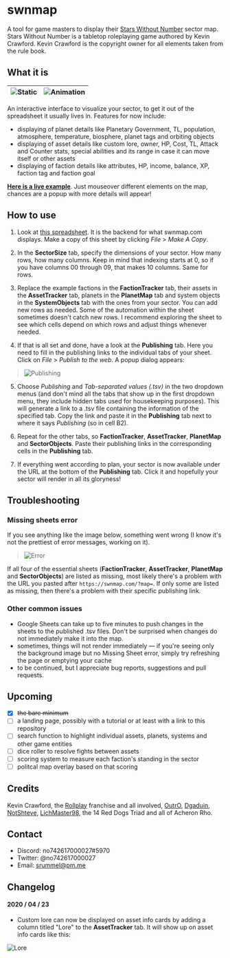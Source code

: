 # swnmap
A tool for game masters to display their [Stars Without Number](https://www.drivethrurpg.com/product/226996/Stars-Without-Number-Revised-Edition) sector map. 
Stars Without Number is a tabletop roleplaying game authored by Kevin Crawford. Kevin Crawford is the copyright owner for all elements taken from the rule book.

## What it is
![Static](https://i.imgur.com/iTSJ5re.png) | ![Animation](https://media.giphy.com/media/h4HdSpDE6tzOYY8xPY/giphy.gif)
------------------------------------------ | ------------------------------------------------------------------------ 

An interactive interface to visualize your sector, to get it out of the spreadsheet it usually lives in. Features for now include:
* displaying of planet details like Planetary Government, TL, population, atmosphere, temperature, biosphere, planet tags and orbiting objects
* displaying of asset details like custom lore, owner, HP, Cost, TL, Attack and Counter stats, special abilities and its range in case it can move itself or other assets
* displaying of faction details like attributes, HP, income, balance, XP, faction tag and faction goal

[**Here is a live example**](https://swnmap.com/?map=https%3A%2F%2Fdocs.google.com%2Fspreadsheets%2Fd%2Fe%2F2PACX-1vQEsoaT4oSSpbc7S6DZpAHBnLu6Glfc7-arPAhS_kRA_z2lQK5I1U2wIc9y5av2o_A5ZuWh4TTCiawN%2Fpub%3Fgid%3D1077502528%26single%3Dtrue%26output%3Dtsv&cols=8&rows=10). Just mouseover different elements on the map, chances are a popup with more details will appear!


## How to use
1. Look at [this spreadsheet](https://docs.google.com/spreadsheets/d/1SAKnTVEeDAIW6LuhZSDtxsGMzxce-zj4CmaUKilSSB0/edit?usp=sharing). 
It is the backend for what swnmap.com displays. Make a copy of this sheet by clicking _File_ > _Make A Copy_. 

2. In the **SectorSize** tab, specify the dimensions of your sector. How many rows, how many columns. Keep in mind that
indexing starts at 0, so if you have columns 00 through 09, that makes 10 columns. Same for rows.

3. Replace the example factions in the **FactionTracker** tab, their assets in the **AssetTracker** tab, planets in the **PlanetMap** tab and system objects in the **SystemObjects** tab with the ones from your sector. You can add new
rows as needed. Some of the automation within the sheet sometimes doesn't catch new rows. I recommend exploring the sheet to see which
cells depend on which rows and adjust things whenever needed.

4. If that is all set and done, have a look at the **Publishing** tab. Here you need to fill in the publishing links to the 
individual tabs of your sheet. Click on _File_ > _Publish to the web_. A popup dialog appears: 
> ![Publishing](https://i.imgur.com/PI2JPdw.png) 

5. Choose _Publishing_ and _Tab-separated values (.tsv)_ in the two dropdown menus (and don't mind all the tabs that show up
in the first dropdown menu, they include hidden tabs used for housekeeping purposes). This will generate a link to a .tsv 
file containing the information of the specified tab. Copy the link and paste it in the **Publishing** tab next to where it
says _Publishing_ (so in cell B2).

6. Repeat for the other tabs, so **FactionTracker**, **AssetTracker**, **PlanetMap** and **SectorObjects**. Paste their publishing
links in the corresponding cells in the **Publishing** tab.

7. If everything went according to plan, your sector is now available under the URL at the bottom of the **Publishing** tab. Click it and hopefully your sector will render in all its gloryness!


## Troubleshooting


### Missing sheets error
If you see anything like the image below, something went wrong (I know it's not the prettiest of error messages, working on it).

> ![Error](https://i.imgur.com/nB7zaXa.png)

If all four of the essential sheets (**FactionTracker**, **AssetTracker**, **PlanetMap** and **SectorObjects**) are listed
as missing, most likely there's a problem with the URL you pasted after `https://swnmap.com/?map=`. If only some are listed
as missing, then there's a problem with their specific publishing link. 

### Other common issues

* Google Sheets can take up to five minutes to push changes in the sheets to the published .tsv files. Don't be surprised
when changes do not immediately make it into the map.
* sometimes, things will not render immediately — if you're seeing only the background image but no Missing Sheet error, simply try refreshing the page or emptying your cache
* to be continued, but I appreciate bug reports, suggestions and pull requests. 


## Upcoming
- [x] ~~the bare minimum~~
- [ ] a landing page, possibly with a tutorial or at least with a link to this repository
- [ ] search function to highlight individual assets, planets, systems and other game entities
- [ ] dice roller to resolve fights between assets
- [ ] scoring system to measure each faction's standing in the sector
- [ ] politcal map overlay based on that scoring

## Credits
Kevin Crawford, the [Rollplay](https://twitter.com/rollplay) franchise and all involved, [OutrO](https://www.twitch.tv/outro1), [Dgaduin](https://github.com/Dgaduin), 
[NotShteve](https://twitter.com/NotShteve), [LichMaster98](https://github.com/LichMaster98), the 14 Red Dogs Triad and all of Acheron Rho.

## Contact
* Discord: no742617000027#5970
* Twitter: @no742617000027
* Email: srummel@pm.me 

## Changelog
#### 2020 / 04 / 23
* Custom lore can now be displayed on asset info cards by adding a column titled "Lore" to the **AssetTracker** tab. It will show up on asset info cards like this:

![Lore](https://i.imgur.com/aX8WGiW.png?1)
